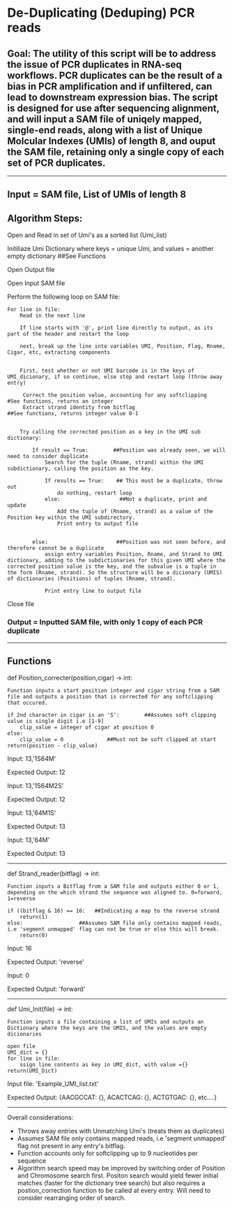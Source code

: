 # De-Duplicating (Deduping) PCR reads

## Goal: The utility of this script will be to address the issue of PCR duplicates in RNA-seq workflows. PCR duplicates can be the result of a bias in PCR amplification and if unfiltered, can lead to downstream expression bias. The script is designed for use after sequencing alignment, and will input a SAM file of uniqely mapped, single-end reads, along with a list of Unique Molcular Indexes (UMIs) of length 8, and ouput the SAM file, retaining only a single copy of each set of PCR duplicates. 
____
## Input = SAM file, List of UMIs of length 8

## Algorithm Steps:

Open and Read in set of Umi's as a sorted list (Umi_list)

Initiliaze Umi Dictionary where keys = unique Umi, and values = another empty dictionary ##See Functions

Open Output file

Open Input SAM file

Perform the following loop on SAM file:
	
	For line in file:
		Read in the next line

		If line starts with '@', print line directly to output, as its part of the header and restart the loop
		
		next, break up the line into variables UMI, Position, Flag, Rname, Cigar, etc, extracting components	
	
		
		First, test whether or not UMI barcode is in the keys of UMI_dicionary, if so continue, else stop and restart loop (throw away entry)
		
		 Correct the position value, accounting for any softclipping   #See functions, returns an integer
		 Extract strand identity from bitflag                            ##See functions, returns integer value 0-1	
		

		Try calling the corrected position as a key in the UMI sub dictionary:
		
			If result == True:        ##Position was already seen, we will need to consider duplicate
				Search for the tuple (Rname, strand) within the UMI subdictionary, calling the position as the key.
				
				If results == True:    ## This must be a duplicate, throw out
					do nothing, restart loop        
				else:                   ##Not a duplicate, print and update
					Add the tuple of (Rname, strand) as a value of the Position key within the UMI subdirectory.
					Print entry to output file

			
			else:                      ##Position was not seen before, and therefore cannot be a duplicate
				assign entry variables Position, Rname, and Strand to UMI dictionary, adding to the subdictionaries for this given UMI where the corrected position value is the key, and the subvalue is a tuple in the form (Rname, strand). So the structure will be a dicionary (UMIS) of dictionaries (Positions) of tuples (Rname, strand).

				Print entry line to output file
		
Close file

### Output = Inputted SAM file, with only 1 copy of each PCR duplicate

***
## Functions

def Position_correcter(position,cigar) -> int:

```Function inputs a start position integer and cigar string from a SAM file and outputs a position that is corrected for any softclipping that occured.```

	if 2nd character in cigar is an 'S':        ##Assumes soft clipping value is single digit i.e [1-9]
		clip_value = integer of cigar at position 0  
	else:
		clip_value = 0              ##Must not be soft clipped at start
	return(position - clip_value)  

Input: 13,'1S64M'

Expected Output: 12

Input: 13,'1S64M2S'

Expected Output: 12

Input: 13,'64M1S'

Expected Output: 13

Input: 13,'64M'

Expected Output: 13
***
def Strand_reader(bitflag) -> int:

```Function inputs a Bitflag from a SAM file and outputs either 0 or 1, depending on the which strand the sequence was aligned to. 0=forward, 1=reverse```

	if ((bitflag & 16) == 16:   ##Indicating a map to the reverse strand
		return(1)       
	else:                  ##Assumes SAM file only contains mapped reads, i.e 'segment unmapped' flag can not be true or else this will break. 
		return(0)

Input: 16

Expected Output: 'reverse' 

Input: 0

Expected Output: 'forward' 

***
def Umi_Init(file) -> int:

```Function inputs a file containing a list of UMIs and outputs an Dictionary where the keys are the UMIS, and the values are empty dicionaries```

	open file
	UMI_dict = {}
	for line in file:
		ssign line contents as key in UMI_dict, with value ={}
	return(UMI_Dict)

Input file: 'Example_UMI_list.txt'

Expected Output: {AACGCCAT: {}, ACACTCAG: {}, ACTGTGAC: {}, etc....}

***
Overall considerations:
- Throws away entries with Unmatching Umi's (treats them as duplicates) 
- Assumes SAM file only contains mapped reads, i.e 'segment unmapped' flag not present in any entry's bitflag. 
- Function accounts only for softclipping up to 9 nucleotides per sequence
- Algorithm search speed may be improved by switching order of Position and Chromosome search first. Positon search would yield fewer initial matches (faster for the dictionary tree search) but also requires a postion_correction function to be called at every entry. Will need to consider rearranging order of search. 